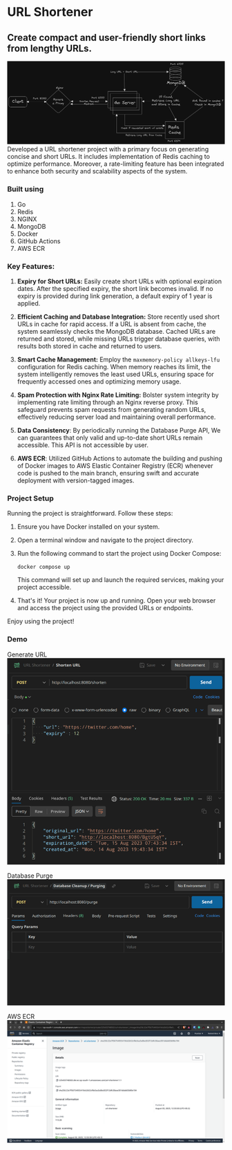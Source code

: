 # URL Shortener
##  Create compact and user-friendly short links from lengthy URLs.

![Diagram](/assets/urlshortener.png)
Developed a URL shortener project with a primary focus on generating concise and short URLs. It includes implementation of Redis caching to optimize performance. Moreover, a rate-limiting feature has been integrated to enhance both security and scalability aspects of the system.

### Built using
1. Go
2. Redis
3. NGINX
4. MongoDB
5. Docker
6. GitHub Actions
7. AWS ECR

### Key Features:
1. **Expiry for Short URLs:** Easily create short URLs with optional expiration dates. After the specified expiry, the short link becomes invalid. If no expiry is provided during link generation, a default expiry of 1 year is applied.

2. **Efficient Caching and Database Integration:** Store recently used short URLs in cache for rapid access. If a URL is absent from cache, the system seamlessly checks the MongoDB database. Cached URLs are returned and stored, while missing URLs trigger database queries, with results both stored in cache and returned to users. 

3. **Smart Cache Management:** Employ the `maxmemory-policy allkeys-lfu` configuration for Redis caching. When memory reaches its limit, the system intelligently removes the least used URLs, ensuring space for frequently accessed ones and optimizing memory usage.

4. **Spam Protection with Nginx Rate Limiting:** Bolster system integrity by implementing rate limiting through an Nginx reverse proxy. This safeguard prevents spam requests from generating random URLs, effectively reducing server load and maintaining overall performance.

5. **Data Consistency**: By periodically running the Database Purge API, We can guarantees that only valid and up-to-date short URLs remain accessible. This API is not accessible by user.

6. **AWS ECR**: Utilized GitHub Actions to automate the building and pushing of Docker images to AWS Elastic Container Registry (ECR) whenever code is pushed to the main branch, ensuring swift and accurate deployment with version-tagged images.

### Project Setup
Running the project is straightforward. Follow these steps:
1. Ensure you have Docker installed on your system.
2. Open a terminal window and navigate to the project directory.
3. Run the following command to start the project using Docker Compose:
   ```
   docker compose up
   ```
   This command will set up and launch the required services, making your project accessible.

4. That's it! Your project is now up and running.
   Open your web browser and access the project using the provided URLs or endpoints.

Enjoy using the project!

### Demo
Generate URL
![API](/assets/short1.png)

Database Purge
![API](/assets/short2.png)

AWS ECR
![AWS ECR](/assets//ecr.png)



